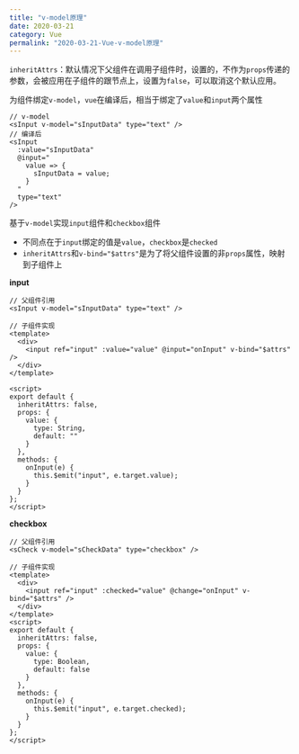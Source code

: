 ```yaml
---
title: "v-model原理"
date: 2020-03-21
category: Vue
permalink: "2020-03-21-Vue-v-model原理"
---
```


`inheritAttrs`：默认情况下父组件在调用子组件时，设置的，不作为`props`传递的参数，会被应用在子组件的跟节点上，设置为`false`，可以取消这个默认应用。

为组件绑定`v-model`，`vue`在编译后，相当于绑定了`value`和`input`两个属性

```vue
// v-model
<sInput v-model="sInputData" type="text" />
// 编译后
<sInput
  :value="sInputData"
  @input="
    value => {
      sInputData = value;
    }
  "
  type="text"
/>
```

基于`v-model`实现`input`组件和`checkbox`组件

- 不同点在于`input`绑定的值是`value`，`checkbox`是`checked`
- `inheritAttrs`和`v-bind="$attrs"`是为了将父组件设置的非`props`属性，映射到子组件上

**input**

```vue
// 父组件引用
<sInput v-model="sInputData" type="text" />

// 子组件实现
<template>
  <div>
    <input ref="input" :value="value" @input="onInput" v-bind="$attrs" />
  </div>
</template>

<script>
export default {
  inheritAttrs: false,
  props: {
    value: {
      type: String,
      default: ""
    }
  },
  methods: {
    onInput(e) {
      this.$emit("input", e.target.value);
    }
  }
};
</script>
```

**checkbox**

```vue
// 父组件引用
<sCheck v-model="sCheckData" type="checkbox" />

// 子组件实现
<template>
  <div>
    <input ref="input" :checked="value" @change="onInput" v-bind="$attrs" />
  </div>
</template>
<script>
export default {
  inheritAttrs: false,
  props: {
    value: {
      type: Boolean,
      default: false
    }
  },
  methods: {
    onInput(e) {
      this.$emit("input", e.target.checked);
    }
  }
};
</script>
```
